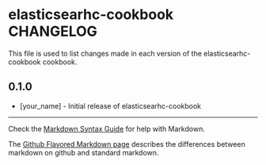 elasticsearhc-cookbook CHANGELOG
================================

This file is used to list changes made in each version of the elasticsearhc-cookbook cookbook.

0.1.0
-----
- [your_name] - Initial release of elasticsearhc-cookbook

- - -
Check the [Markdown Syntax Guide](http://daringfireball.net/projects/markdown/syntax) for help with Markdown.

The [Github Flavored Markdown page](http://github.github.com/github-flavored-markdown/) describes the differences between markdown on github and standard markdown.

